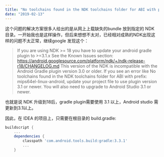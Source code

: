 ```yaml
---
title: "No toolchains found in the NDK toolchains folder for ABI with prefix: mips64el-linux-android 问题的解决"
date: "2019-02-13"
---
```


这个问题的解决方案很多人给出的是从网上上载缺失的bundle 放到指定的 NDK 目录。一开始我也是这样操作，但后来想想不太对，已经相对成熟的NDK出现这样的问题不太正常，继续google 发现这个：

> If you are using NDK >= 18 you have to update your android gradle plugin to >=3.1.x See the Known Issues section: https://android.googlesource.com/platform/ndk/+/ndk-release-r18/CHANGELOG.md This version of the NDK is incompatible with the Android Gradle plugin version 3.0 or older. If you see an error like No toolchains found in the NDK toolchains folder for ABI with prefix: mips64el-linux-android, update your project file to use plugin version 3.1 or newer. You will also need to upgrade to Android Studio 3.1 or newer.

也就是说 NDK 升级到18后，gradle plugin需要使用 3.1 以上，Android studio 需更新到3.1以上。

因此，在 IDEA 的项目上，只需要在根目录的 build.gradle:

```groovy
buildscript {
    ...
    dependencies {
        classpath 'com.android.tools.build:gradle:3.3.1'
        ...
    }
```
